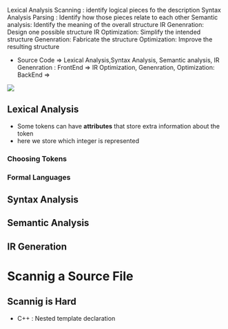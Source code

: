 
Lexical Analysis Scanning : identify logical pieces fo the description
Syntax Analysis Parsing : Identify how those pieces relate to each other
Semantic analysis: Identify the meaning of the overall structure
IR Genenration: Design one possible structure
IR Optimization: Simplify the intended structure
Genenration: Fabricate the structure
Optimization: Improve the resulting structure

* Source Code => Lexical Analysis,Syntax Analysis, Semantic analysis, IR Genenration : FrontEnd => IR Optimization, Genenration, Optimization: BackEnd => 

![](https://i.imgur.com/tbiZVxF.png)

## Lexical Analysis
* Some tokens can have **attributes** that store extra information about the token
* here we store which integer is represented

### Choosing Tokens

### Formal Languages


## Syntax Analysis

## Semantic Analysis

## IR Generation


# Scannig a Source File


## Scannig is Hard
* C++ : Nested template declaration